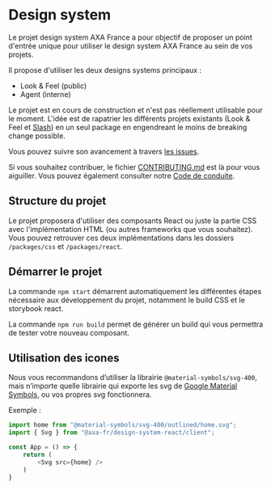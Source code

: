# Design system

Le projet design system AXA France a pour objectif de proposer un point d'entrée unique pour utiliser le design system AXA France au sein de vos projets.

Il propose d'utiliser les deux designs systems principaux :

- Look & Feel (public)
- Agent (interne)

Le projet est en cours de construction et n'est pas réellement utilisable pour le moment. L'idée est de rapatrier les différents projets existants (Look & Feel et [Slash](https://github.com/AxaFrance/react-toolkit)) en un seul package en engendreant le moins de breaking change possible.

Vous pouvez suivre son avancement à travers [les issues](https://github.com/AxaFrance/design-system/issues).

Si vous souhaitez contribuer, le fichier [CONTRIBUTING.md](./CONTRIBUTING.md) est là pour vous aiguiller.
Vous pouvez également consulter notre [Code de conduite](./CODE_OF_CONDUCT.md).

## Structure du projet

Le projet proposera d'utiliser des composants React ou juste la partie CSS avec l'implémentation HTML (ou autres frameworks que vous souhaitez). Vous pouvez retrouver ces deux implémentations dans les dossiers `/packages/css` et `/packages/react`.

## Démarrer le projet

La commande `npm start` démarrent automatiquement les différentes étapes nécessaire aux développement du projet, notamment le build CSS et le storybook react.

La commande `npm run build` permet de générer un build qui vous permettra de tester votre nouveau composant.

## Utilisation des icones

Nous vous recommandons d’utiliser la librairie `@material-symbols/svg-400`, mais n’importe quelle librairie qui exporte les svg de [Google Material Symbols](https://github.com/google/material-design-icons), ou vos propres svg fonctionnera.

Exemple :

```typescript
import home from "@material-symbols/svg-400/outlined/home.svg";
import { Svg } from "@axa-fr/design-system-react/client";

const App = () => {
    return (
        <Svg src={home} />
    )
}
```
